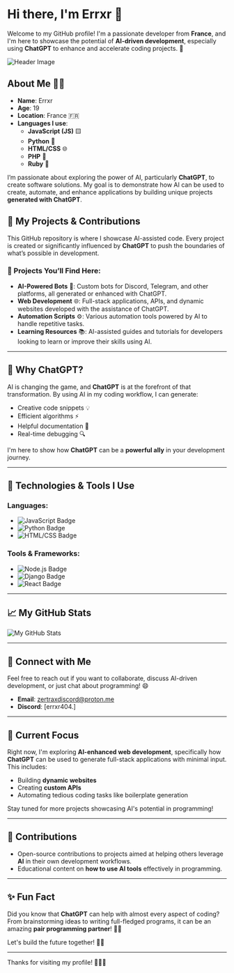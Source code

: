 # Hi there, I'm Errxr 👋

Welcome to my GitHub profile! I'm a passionate developer from **France**, and I'm here to showcase the potential of **AI-driven development**, especially using **ChatGPT** to enhance and accelerate coding projects. 🚀

![Header Image](https://cdn.gencraft.com/prod/user/54d5127a-5aa5-4835-982b-a85c577240dc/285ebf00-a725-4d21-918f-524a7a310481/image/image1_0.jpg?Expires=1740369501&Signature=UoO-I4bRXAFZBG~pu~nGupRRqCA6CuPG1HcYNvfd6bpGL3BgDMzKcwsSNqWPQSeD08rGEonXuOSzmeJ0rlj0zWoUeiDdKnhcbW3oXptSUTyzEAsACvXTrHKuRoakLLbUw~3wS~pf70mS3WhG5Zz7q7R50A1CdLz7Z78taPo9QpGGxT1eZ-8RHhkvmV3w-ORQiszQmk3ih2pxmqTiJOUZPLkJyHtPL88WbiMTHZupMp98s3BABjMjCVPpu4IOboo7tWkZFgplnlB-x52HNHrI0ozzUePRdVj09SGN0IAAdC91XxTgC~RCADvLhTcycGtYM1KXkidgyjpHUWIXk0~UuA__&Key-Pair-Id=K3RDDB1TZ8BHT8)

## About Me 👨‍💻

- **Name**: Errxr
- **Age**: 19
- **Location**: France 🇫🇷
- **Languages I use**:
  - **JavaScript (JS)** 🟨
  - **Python** 🐍
  - **HTML/CSS** 🌐
  - **PHP** 🔧
  - **Ruby** 💎

I’m passionate about exploring the power of AI, particularly **ChatGPT**, to create software solutions. My goal is to demonstrate how AI can be used to create, automate, and enhance applications by building unique projects **generated with ChatGPT**.

## 🚀 My Projects & Contributions

This GitHub repository is where I showcase AI-assisted code. Every project is created or significantly influenced by **ChatGPT** to push the boundaries of what’s possible in development.

### 🔧 Projects You’ll Find Here:

- **AI-Powered Bots** 🤖: Custom bots for Discord, Telegram, and other platforms, all generated or enhanced with ChatGPT.
- **Web Development** 🌐: Full-stack applications, APIs, and dynamic websites developed with the assistance of ChatGPT.
- **Automation Scripts** ⚙️: Various automation tools powered by AI to handle repetitive tasks.
- **Learning Resources** 📚: AI-assisted guides and tutorials for developers looking to learn or improve their skills using AI.

---

## 🌟 Why ChatGPT?

AI is changing the game, and **ChatGPT** is at the forefront of that transformation. By using AI in my coding workflow, I can generate:
- Creative code snippets 💡
- Efficient algorithms ⚡
- Helpful documentation 📄
- Real-time debugging 🔍

I'm here to show how **ChatGPT** can be a **powerful ally** in your development journey.

---

## 🔧 Technologies & Tools I Use

### **Languages**:
- ![JavaScript Badge](https://img.shields.io/badge/JavaScript-%20-yellow?style=for-the-badge&logo=javascript)
- ![Python Badge](https://img.shields.io/badge/Python-%20-blue?style=for-the-badge&logo=python)
- ![HTML/CSS Badge](https://img.shields.io/badge/HTML5-CSS3-%20-%23F7B500?style=for-the-badge&logo=html5&logoColor=white)

### **Tools & Frameworks**:
- ![Node.js Badge](https://img.shields.io/badge/Node.js-%20-green?style=for-the-badge&logo=node.js)
- ![Django Badge](https://img.shields.io/badge/Django-%20-darkgreen?style=for-the-badge&logo=django)
- ![React Badge](https://img.shields.io/badge/React-%20-lightblue?style=for-the-badge&logo=react)

---

## 📈 My GitHub Stats

![My GitHub Stats](https://github-readme-stats.vercel.app/api?username=Errxr&show_icons=true&count_private=true&hide=prs&theme=dark)

---

## 🔗 Connect with Me

Feel free to reach out if you want to collaborate, discuss AI-driven development, or just chat about programming! 😄

- **Email**: [zertraxdiscord@proton.me](mailto:zertraxdiscord@proton.me)
- **Discord**: [errxr404.]

---

## 📝 Current Focus

Right now, I'm exploring **AI-enhanced web development**, specifically how **ChatGPT** can be used to generate full-stack applications with minimal input. This includes:
- Building **dynamic websites**
- Creating **custom APIs**
- Automating tedious coding tasks like boilerplate generation

Stay tuned for more projects showcasing AI's potential in programming!

---

## 🌱 Contributions

- Open-source contributions to projects aimed at helping others leverage **AI** in their own development workflows.
- Educational content on **how to use AI tools** effectively in programming.

---

## ✨ Fun Fact

Did you know that **ChatGPT** can help with almost every aspect of coding? From brainstorming ideas to writing full-fledged programs, it can be an amazing **pair programming partner**! 🤖💡

Let's build the future together! 💪✨

---

Thanks for visiting my profile! 👨‍💻🚀
